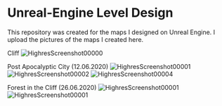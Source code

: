 # Unreal-Engine Level Design

This repository was created for the maps I designed on Unreal Engine. I upload the pictures of the maps I created here.



Cliff 
![HighresScreenshot00000](https://user-images.githubusercontent.com/32031460/83362849-373a9300-a39d-11ea-9d9c-b1db8a3970bd.png)


Post Apocalyptic City (12.06.2020)
![HighresScreenshot00001](https://user-images.githubusercontent.com/32031460/84526158-8362cd00-ace5-11ea-9dfc-ea06b5da3a32.png)
![HighresScreenshot00002](https://user-images.githubusercontent.com/32031460/84526215-9f666e80-ace5-11ea-8f6b-b18003d5348b.png)
![HighresScreenshot00004](https://user-images.githubusercontent.com/32031460/84526289-bd33d380-ace5-11ea-9448-9ac1f954ffd2.png)

Forest in the Cliff (26.06.2020)
![HighresScreenshot00001](https://cdna.artstation.com/p/assets/images/images/027/939/844/large/batuhan-ozkoc-highresscreenshot00000.jpg?1593014787)
![HighresScreenshot00001](https://cdnb.artstation.com/p/assets/images/images/027/939/883/large/batuhan-ozkoc-highresscreenshot00002.jpg?1593014904)
